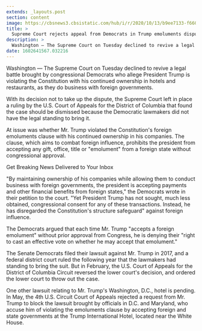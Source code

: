 ```yaml
--- 
extends: _layouts.post 
section: content 
image: https://cbsnews3.cbsistatic.com/hub/i/r/2020/10/13/b9ee7133-f660-433e-ba27-c23a78becd62/thumbnail/1200x630/31d4e983736c2c892c08e16f8e0bbdd9/gettyimages-1229036560.jpg 
title: > 
  Supreme Court rejects appeal from Democrats in Trump emoluments dispute 
description: > 
  Washington — The Supreme Court on Tuesday declined to revive a legal battle brought by congressional Democrats who allege President Trump is violating the Constitution with his continued ownership in hotels and restaurants, as they do business with foreign governments.At issue was whether Mr. Trump violated the Constitution's foreign emoluments clause with his continued ownership in his companies."Yet President Trump has not sought, much less obtained, congressional consent for any of these transactions.The Democrats argued that each time Mr. Trump "accepts a foreign emolument" without prior approval from Congress, he is denying their "right to cast an effective vote on whether he may accept that emolument."The Senate Democrats filed their lawsuit against Mr. Trump in 2017, and a federal district court ruled the following year that the lawmakers had standing to bring the suit. 
date: 1602641567.032216 
--- 
```

Washington — The Supreme Court on Tuesday declined to revive a legal battle brought by congressional Democrats who allege President Trump is violating the Constitution with his continued ownership in hotels and restaurants, as they do business with foreign governments.

With its decision not to take up the dispute, the Supreme Court left in place a ruling by the U.S. Court of Appeals for the District of Columbia that found the case should be dismissed because the Democratic lawmakers did not have the legal standing to bring it.

At issue was whether Mr. Trump violated the Constitution's foreign emoluments clause with his continued ownership in his companies. The clause, which aims to combat foreign influence, prohibits the president from accepting any gift, office, title or "emolument" from a foreign state without congressional approval.

Get Breaking News Delivered to Your Inbox

"By maintaining ownership of his companies while allowing them to conduct business with foreign governments, the president is accepting payments and other financial benefits from foreign states," the Democrats wrote in their petition to the court. "Yet President Trump has not sought, much less obtained, congressional consent for any of these transactions. Instead, he has disregarded the Constitution's structure safeguard" against foreign influence.

The Democrats argued that each time Mr. Trump "accepts a foreign emolument" without prior approval from Congress, he is denying their "right to cast an effective vote on whether he may accept that emolument."

The Senate Democrats filed their lawsuit against Mr. Trump in 2017, and a federal district court ruled the following year that the lawmakers had standing to bring the suit. But in February, the U.S. Court of Appeals for the District of Columbia Circuit reversed the lower court's decision, and ordered the lower court to throw out the case.

One other lawsuit relating to Mr. Trump's Washington, D.C., hotel is pending. In May, the 4th U.S. Circuit Court of Appeals rejected a request from Mr. Trump to block the lawsuit brought by officials in D.C. and Maryland, who accuse him of violating the emoluments clause by accepting foreign and state governments at the Trump International Hotel, located near the White House.